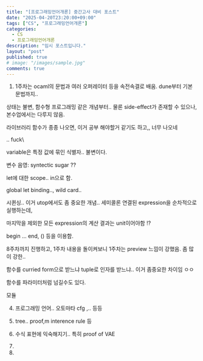 ```yaml
---
title: "[프로그래밍언어개론] 중간고사 대비 포스트"
date: "2025-04-20T23:20:00+09:00"
tags: ["CS", "프로그래밍언어개론"]
categories: 
  - CS
  - 프로그래밍언어개론
description: "임시 포스트입니다."
layout: "post"
published: true
# image: "/images/sample.jpg"
comments: true
---
```


1. 1주차는 ocaml의 문법과 여러 오퍼레이터 등을 속전속결로 배움.
dune부터 기본 문법까지..

상태는 불변, 함수형 프로그래밍 같은 개념부터.. 물론 side-effect가 존재할 수 있으나, 본수업에서는 다루지 않음.

라이브러리 함수가 종종 나오면, 이거 공부 해야할거 같기도 하고,, 너무 나오네

.. fuck\

variable은 특정 값에 묶인 식별자.. 불변이다.

변수 음영: syntectic sugar ??

let에 대한 scope.. in으로 함.

global let binding.., wild card..

시퀸싱.. 이거 utop에서도 좀 중요한 개념.. 세미콜론 연결된 expression을 순차적으로 실행하는데,

마지막을 제외한 모든 expression의 계산 결과는 unit이어야함 !?

begin ... end, () 등을 이용함.

8주차까지 진행하고, 1주차 내용을 돌이켜보니 1주차는 preview 느낌이 강했음. 좀 많이 강한..

함수를 curried form으로 받느냐 tuple로 인자를 받느냐.. 이거 좀중요한 차이임 ㅇㅇ

함수를 파라미터처럼 넘길수도 있다.

모듈

4. 프로그래밍 언어.. 오토마타 cfg ,.. 등등

5. tree.. proof,m interence rule 등

6. 수식 표현에 익숙해지기.. 특히 proof of VAE

7. 

8. 